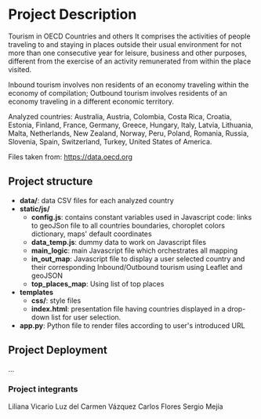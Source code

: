 

# Project Description


Tourism in OECD Countries and others
It comprises the activities of people traveling to and staying in places outside their usual environment for not more than one consecutive year for leisure, business and other purposes, different from the exercise of an activity remunerated from within the place visited.

Inbound tourism involves non residents of an economy traveling within the economy of compilation;
Outbound tourism involves residents of an economy traveling in a different economic territory.

Analyzed countries: Australia, Austria, Colombia, Costa Rica, Croatia, Estonia, Finland, France, Germany, Greece, Hungary, Italy, Latvia, Lithuania, Malta, Netherlands, New Zealand, Norway, Peru, Poland, Romania, Russia, Slovenia, Spain, Switzerland, Turkey, United States of America.

Files taken from: https://data.oecd.org

## Project structure

* **data/**: data CSV files for each analyzed country
* **static/js/**
    * **config.js**: contains constant variables used in Javascript code: links to geoJSon file to all countries boundaries, choroplet colors dictionary, maps' default coordinates 
    * **data_temp.js**: dummy data to work on Javascript files
    * **main_logic**: main Javascript file which orchestrates all mapping
    * **in_out_map**: Javascript file to display a user selected country and their corresponding Inbound/Outbound tourism using Leaflet and geoJSON
    * **top_places_map**: Using list of top places
* **templates**
    * **css/**: style files
    * **index.html**: presentation file having countries displayed in a drop-down list for user selection. 
* **app.py**: Python file to render files according to user's introduced URL

## Project Deployment
...


### Project integrants
Liliana Vicario
Luz del Carmen Vázquez
Carlos Flores
Sergio Mejía